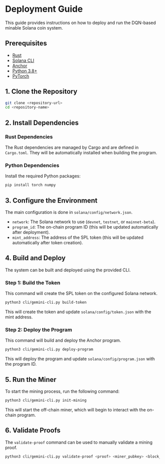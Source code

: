 # Deployment Guide

This guide provides instructions on how to deploy and run the DQN-based minable Solana coin system.

## Prerequisites

-   [Rust](https://www.rust-lang.org/tools/install)
-   [Solana CLI](https://docs.solana.com/cli/install-solana-cli-tools)
-   [Anchor](https://www.anchor-lang.com/docs/installation)
-   [Python 3.8+](https://www.python.org/downloads/)
-   [PyTorch](https://pytorch.org/get-started/locally/)

## 1. Clone the Repository

```bash
git clone <repository-url>
cd <repository-name>
```

## 2. Install Dependencies

### Rust Dependencies

The Rust dependencies are managed by Cargo and are defined in `Cargo.toml`. They will be automatically installed when building the program.

### Python Dependencies

Install the required Python packages:

```bash
pip install torch numpy
```

## 3. Configure the Environment

The main configuration is done in `solana/config/network.json`.

-   `network`: The Solana network to use (`devnet`, `testnet`, or `mainnet-beta`).
-   `program_id`: The on-chain program ID (this will be updated automatically after deployment).
-   `mint_address`: The address of the SPL token (this will be updated automatically after token creation).

## 4. Build and Deploy

The system can be built and deployed using the provided CLI.

### Step 1: Build the Token

This command will create the SPL token on the configured Solana network.

```bash
python3 cli/gemini-cli.py build-token
```

This will create the token and update `solana/config/token.json` with the mint address.

### Step 2: Deploy the Program

This command will build and deploy the Anchor program.

```bash
python3 cli/gemini-cli.py deploy-program
```

This will deploy the program and update `solana/config/program.json` with the program ID.

## 5. Run the Miner

To start the mining process, run the following command:

```bash
python3 cli/gemini-cli.py init-mining
```

This will start the off-chain miner, which will begin to interact with the on-chain program.

## 6. Validate Proofs

The `validate-proof` command can be used to manually validate a mining proof.

```bash
python3 cli/gemini-cli.py validate-proof <proof> <miner_pubkey> <block_hash> <q_value>
```
